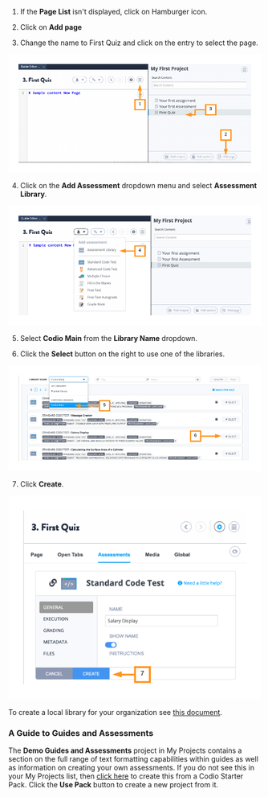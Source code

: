 1. If the **Page List** isn't displayed, click on Hamburger icon.

2. Click on **Add page**

3. Change the name to First Quiz and click on the entry to select the page.

![.guides/img/firstQuiz](.guides/img/firstQuiz.png)

4. Click on the **Add Assessment** dropdown menu and select **Assessment Library**.


![.guides/img/assessmentLibrary](.guides/img/assessmentLibrary.png)


5. Select **Codio Main** from the **Library Name** dropdown. 

6. Click the **Select** button on the right to use one of the libraries.


![.guides/img/codioMain](.guides/img/codioMain.png)

7. Click **Create**.


![.guides/img/createQuiz](.guides/img/createQuiz.png)

To create a local library for your organization see [this document](https://codio.com/docs/dashboard/create/createlibrary/).

### A Guide to Guides and Assessments
The **Demo Guides and Assessments** project in My Projects contains a section on the full range of text formatting capabilities within guides as well as information on creating your own assessments. If you do not see this in your My Projects list, then [click here](https://codio.com/home/starter-packs/cc68d38b-b0ea-4825-9814-46a3594c2b11/) to create this from a Codio Starter Pack. Click the **Use Pack** button to create a new project from it.
